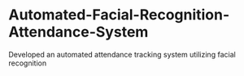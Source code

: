 # Automated-Facial-Recognition-Attendance-System
Developed an automated attendance tracking system utilizing facial recognition
